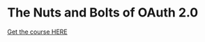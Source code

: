# The Nuts and Bolts of OAuth 2.0


[Get the course HERE](https://www.udemy.com/course/oauth-2-simplified/)
